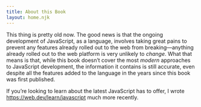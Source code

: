 ```yaml
---
title: About this Book
layout: home.njk
---
```

This thing is pretty old now. The good news is that the ongoing development of JavaScript, as a language, involves taking great pains to prevent any features already rolled out to the web from breaking—anything already rolled out to the web platform is very unlikely to *change*. What that means is that, while this book doesn’t cover the most *modern* approaches to JavaScript development, the information it contains is still accurate, even despite all the features added to the language in the years since this book was first published.

If you’re looking to learn about the latest JavaScript has to offer, I wrote <https://web.dev/learn/javascript> much more recently.
